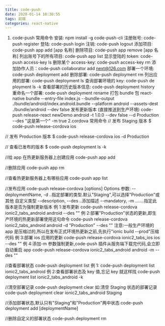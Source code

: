 ```yaml
---
title: code-push
date: 2020-01-14 10:30:55
tags: 前端
categories: react-native
---
```


1. code-push 常用命令
   安装: npm install -g code-push-cli
   注册账号: code-push register
   登陆: code-push login
   注销: code-push logout
   添加项目: code-push app add [app 名称]
   删除项目: code-push app remove [app 名称]
   列出账号下的所有项目: code-push app list
   显示登陆的 token: code-push access-key ls
   删除某个 access-key: code-push access-key rm <accessKey>
   添加协作人员：code-push collaborator add <appName> next@126.com
   部署一个环境: code-push deployment add <appName> <deploymentName>
   删除部署: code-push deployment rm <appName>
   列出应用的部署: code-push deployment ls <appName>
   查询部署环境的 key: code-push de ployment ls <appName> -k
   查看部署的历史版本信息: code-push deployment history <appName> <deploymentNmae>
   重命名一个部署: code-push deployment rename <appName> <currentDeploymentName> <newDeploymentName>
   打包 bundle 包 react-native bundle --entry-file index.js --bundle-output ./bundle/android/index.android.bundle --platform android --assets-dest ./bundle/android --dev false
   发布更新版本 (直接推送到生产环境) code-push release-react newDemo android -t 1.0.0 --dev false --d Production --des "这是第一个" -m true
   2.cordova 常用命令
   // 发布 Staging 版本
   \$ code-push release-cordova <appName> ios

// 发布 Production 版本
\$ code-push release-cordova <appName> ios -d Production

// 查看已发布的版本
\$ code-push deployment ls <appName> -k

//给 app 在热更新服务器上创建应用
code-push app add <appName> <os> <platform>

//删除应用
code-push app rm <appName>

//查看热更新服务器上有哪些应用
code-push app list

//发布应用
code-push release-cordova <appName> <platform> [options]
Options 参数:
--deploymentName, -d ..指定部署的类型.默认"Staging",可以选择"Production"或其他 自定义类型
--description, --des ..添加描述
--mandatory, -m .......指定此版本是否为强制更新版本
例 1:发布更新
code-push release-cordova ionic2_tabs_android android --des ""
例 2:部署"Production"状态的更新,即生产环境的热更新部署使用这句命令
code-push release-cordova ionic2_tabs_android android -d "Production" --des ""
注意:一般生产环境的 app 是压缩过的,所以在发布正式环境热更新之前,先执行"ionic build --prod"压缩代码
例 3:部署 ios 应用的更新
code-push release-cordova ionic2_tabs_ios ios --des ""
例 4:添加-m 参数强制更新,code-push 插件从服务端下载完代码,会立即自动重启 app
code-push release-cordova ionic2_tabs_android android -m --des ""

//查看部署状态
code-push deployment list <appName>
例 1:
code-push deployment list ionic2_tabs_android
例 2:查看部署状态及 key 值,忘记 key 就这样找
code-push deployment list ionic2_tabs_android -k

//清空部署记录
code-push deployment clear <appName> <deploymentName>
如:清空 Staging 状态的部署记录
code-push deployment clear ionic2_tabs_android Staging

//添加部署状态,默认只有"Staging"和"Production"两中状态
code-push deployment add <appName> [deploymentName]

//删除自定义的部署状态
code-push deployment rm <appName> <deploymentName>
